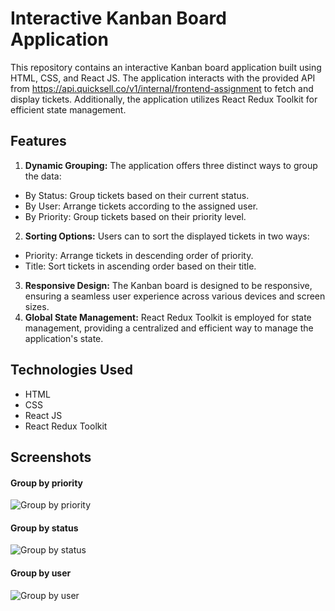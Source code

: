 # Interactive Kanban Board Application
This repository contains an interactive Kanban board application built using HTML, CSS, and React JS. The application interacts with the provided API from https://api.quicksell.co/v1/internal/frontend-assignment to fetch and display tickets. Additionally, the application utilizes React Redux Toolkit for efficient state management.

## Features
1. **Dynamic Grouping:** The application offers three distinct ways to group the data:
- By Status: Group tickets based on their current status.
- By User: Arrange tickets according to the assigned user.
- By Priority: Group tickets based on their priority level.
2. **Sorting Options:** Users can to sort the displayed tickets in two ways:
- Priority: Arrange tickets in descending order of priority.
- Title: Sort tickets in ascending order based on their title.
3. **Responsive Design:** The Kanban board is designed to be responsive, ensuring a seamless user experience across various devices and screen sizes.
4. **Global State Management:** React Redux Toolkit is employed for state management, providing a centralized and efficient way to manage the application's state.

## Technologies Used
- HTML
- CSS
- React JS
- React Redux Toolkit

## Screenshots
#### Group by priority
![Group by priority](https://dib-aws-bucket.s3.ap-south-1.amazonaws.com/kanban-board-1.png)
#### Group by status
![Group by status](https://dib-aws-bucket.s3.ap-south-1.amazonaws.com/kanban-board-2.png)
#### Group by user
![Group by user](https://dib-aws-bucket.s3.ap-south-1.amazonaws.com/kanban-board-3.png)
